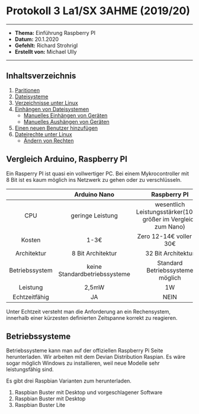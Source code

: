 # Protokoll 3 La1/SX 3AHME (2019/20)
--------------
 * **Thema:** Einführung Raspberry PI
  * **Datum:** 20.1.2020
  * **Gefehlt:** Richard Strohrigl
  * **Erstellt von:** Michael Ully 
  --------------------------------------------------
  ## Inhaltsverzeichnis
  1.  [Paritionen](#partitionen)
  2.  [Dateisysteme](#dateisysteme)
  3.  [Verzeichnisse unter Linux](#verzeichnisse-unter-linux)
  4.  [Einhängen von Dateisystemen](#einhängen-von-dateisystemen)
      * [Manuelles Einhängen von Geräten](#manuelles-einhängen-von-geräten)
      * [Manuelles Aushängen von Geräten](#manuelles-aushängen-von-geräten)
  5.  [Einen neuen Benutzer hinzufügen](#einen-neuen-benutzer-hinzufügen)
  6. [Dateirechte unter Linux](#dateirechte-unter-linux)
      * [Ändern von Rechten](#ändern-von-rechten)
      
   ## Vergleich Arduino, Raspberry PI
   Ein Rasperry PI ist quasi ein vollwertiger PC. Bei einem Mykrocontroller mit 8 Bit ist es kaum möglich 
   ins Netzwerk zu gehen oder zu verschlüsseln.
   
   
   |      | Arduino Nano | Raspberry PI |
   |:----:|:------------:|:------------:|
   | CPU  | geringe Leistung | wesentlich Leistungsstärker(1000x größer im Vergleich zum Nano)|
   | Kosten | 1-3€ | Zero 12-14€ voller RPI 30€ |
   | Architektur | 8 Bit Architektur | 32 Bit Architektur |
   | Betriebssystem | keine Standardbetriebssysteme | Standard Betriebssysteme möglich |
   | Leistung | 2,5mW | 1W |
   | Echtzeitfähig | JA | NEIN |
   
   Unter Echtzeit versteht man die Anforderung an ein Rechensystem, innerhalb einer kürzesten definierten Zeitspanne korrekt zu reagieren.
   
   ## Betriebssysteme
   
   Betriebssysteme kann man auf der offiziellen Raspberry Pi Seite herunterladen. Wir arbeiten mit dem Devian Distribution Raspian. Es wäre sogar möglich 
   Windows zu installieren, weil neue Modelle sehr leistungsfähig sind.
   
   Es gibt drei Raspbian Varianten zum herunterladen.
   1) Raspbian Buster mit Desktop und vorgeschlagener Software
   2) Raspbian Buster mit Desktop
   3) Raspbian Buster Lite 
   
   
